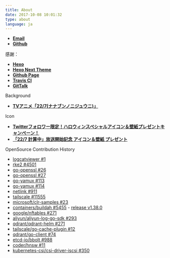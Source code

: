 ```yaml
---
title: About
date: 2017-10-08 10:01:32
type: about
language: ja
---
```


- [__Email__](/email/)
- [__Github__](https://github.com/Asutorufa)

感謝：

- [__Hexo__](https://hexo.io/)
- [__Hexo Next Theme__](https://github.com/theme-next/hexo-theme-next)
- [__Github Page__](https://pages.github.com/)
- [__Travis CI__](https://travis-ci.org/)
- [__GitTalk__](https://github.com/gitalk/gitalk)

Background

- [__TVアニメ「22/7(ナナブンノニジュウニ)」__](https://227anime.com/)

Icon

- [__Twitterフォロワー限定！ハロウィンスペシャルアイコン＆壁紙プレゼントキャンペーン！__](https://227anime.com/special/halloween/)  
- [__「22/7 計算中」放送開始記念 アイコン＆壁紙 プレゼント__](https://www.nanabunnonijyuuni.com/special/wp-present/)

OpenSource Contribution History

- [logcatviewer #1](https://github.com/kyze8439690/logcatviewer/pull/1)
- [rke2 #4501](https://github.com/rancher/rke2/pull/4501)
- [go-openssl #26](https://github.com/Luzifer/go-openssl/pull/26)
- [go-openssl #27](https://github.com/Luzifer/go-openssl/pull/27)
- [go-yamux #113](https://github.com/libp2p/go-yamux/pull/113)
- [go-yamux #114](https://github.com/libp2p/go-yamux/pull/114)
- [netlink #911](https://github.com/vishvananda/netlink/pull/911)
- [tailscale #11555](https://github.com/tailscale/tailscale/pull/11555)
- [microsoft/clr-samples #23](https://github.com/microsoft/clr-samples/pull/23)
- [containers/buildah #5455](https://github.com/containers/buildah/pull/5455) - [release v1.38.0](https://github.com/containers/buildah/releases/tag/v1.38.0)
- [google/nftables #271](https://github.com/google/nftables/pull/271)
- [aliyun/aliyun-log-go-sdk #293](https://github.com/aliyun/aliyun-log-go-sdk/pull/293)
- [qdrant/qdrant-helm #271](https://github.com/qdrant/qdrant-helm/pull/271)
- [tailscale/go-cache-plugin #12](https://github.com/tailscale/go-cache-plugin/pull/12)
- [qdrant/go-client #74](https://github.com/qdrant/go-client/pull/74)
- [etcd-io/bbolt #988](https://github.com/etcd-io/bbolt/pull/988)
- [coder/hnsw #11](https://github.com/coder/hnsw/pull/11)
- [kubernetes-csi/csi-driver-iscsi #350](https://github.com/kubernetes-csi/csi-driver-iscsi/pull/350)
